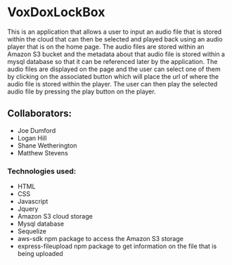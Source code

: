 # VoxDoxLockBox
This is an application that allows a user to input an audio file that is stored within the cloud that can then be selected and played back using an audio player that is on the home page.  The audio files are stored within an Amazon S3 bucket and the metadata about that audio file is stored within a mysql database so that it can be referenced later by the application.  The audio files are displayed on the page and the user can select one of them by clicking on the associated button which will place the url of where the audio file is stored within the player.  The user can then play the selected audio file by pressing the play button on the player.

## Collaborators:
* Joe Dumford
* Logan Hill
* Shane Wetherington
* Matthew Stevens


### Technologies used:
* HTML
* CSS
* Javascript
* Jquery
* Amazon S3 cloud storage
* Mysql database
* Sequelize
* aws-sdk npm package to access the Amazon S3 storage
* express-fileupload npm package to get information on the file that is being uploaded

